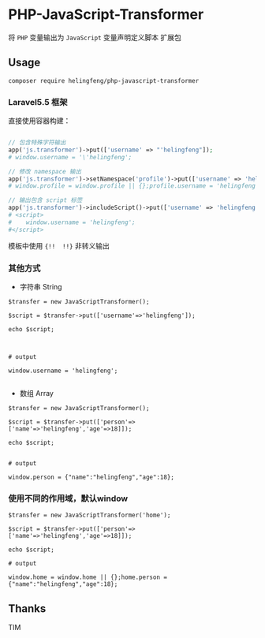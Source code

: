 # PHP-JavaScript-Transformer

将 `PHP` 变量输出为 `JavaScript` 变量声明定义脚本 扩展包

## Usage

```
composer require helingfeng/php-javascript-transformer
```


### Laravel5.5 框架

直接使用容器构建：

```php

// 包含特殊字符输出
app('js.transformer')->put(['username' => "'helingfeng"]);
# window.username = '\'helingfeng';

// 修改 namespace 输出
app('js.transformer')->setNamespace('profile')->put(['username' => 'helingfeng']);
# window.profile = window.profile || {};profile.username = 'helingfeng';

// 输出包含 script 标签
app('js.transformer')->includeScript()->put(['username' => 'helingfeng']);
# <script>
#    window.username = 'helingfeng';
#</script>
```

模板中使用 `{!!  !!}` 非转义输出

### 其他方式

- 字符串 String

```
$transfer = new JavaScriptTransformer();

$script = $transfer->put(['username'=>'helingfeng']);

echo $script;



# output

window.username = 'helingfeng';


```

- 数组 Array

```
$transfer = new JavaScriptTransformer();

$script = $transfer->put(['person'=>['name'=>'helingfeng','age'=>18]]);

echo $script;


# output 

window.person = {"name":"helingfeng","age":18};

```

### 使用不同的作用域，默认window

```
$transfer = new JavaScriptTransformer('home');

$script = $transfer->put(['person'=>['name'=>'helingfeng','age'=>18]]);

echo $script;

# output 

window.home = window.home || {};home.person = {"name":"helingfeng","age":18};

```

## Thanks

TIM

